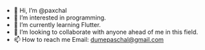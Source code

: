 - 👋 Hi, I’m @paxchal
- 👀 I’m interested in programming.
- 🌱 I’m currently learning Flutter.
- 💞️ I’m looking to collaborate with anyone ahead of me in this field.
- 📫 How to reach me Email: dumepaschal@gmail.com
